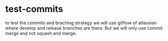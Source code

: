 # test-commits
to test the commits and braching strategy
we will use gitflow of atlassian where develop and release branches are there. But we will only use commit merge and not squash and merge.
